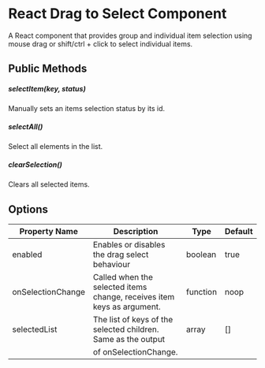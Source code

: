 # React Drag to Select Component

A React component that provides group and individual item selection using mouse drag or shift/ctrl + click to select individual items.

## Public Methods

##### selectItem(key, status)

Manually sets an items selection status by its id.

##### selectAll()

Select all elements in the list.

##### clearSelection()

Clears all selected items.

## Options

| Property Name     | Description                                                            | Type     | Default |
|-------------------|------------------------------------------------------------------------|----------|---------|
| enabled           | Enables or disables the drag select behaviour                          | boolean  | true    |
| onSelectionChange | Called when the selected items change, receives item keys as argument. | function | noop    |
| selectedList      | The list of keys of the selected children. Same as the output          | array    | []      |
|                   | of onSelectionChange.                                                  |          |         |
